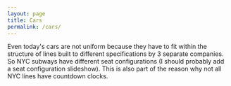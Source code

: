 ```yaml
---
layout: page
title: Cars
permalink: /cars/
---
```


Even today's cars are not uniform because they have to fit within the structure of lines built to different specifications by 3 separate companies. So NYC subways have different seat configurations (I should probably add a seat configuration slideshow). This is also part of the reason why not all NYC lines have countdown clocks.
